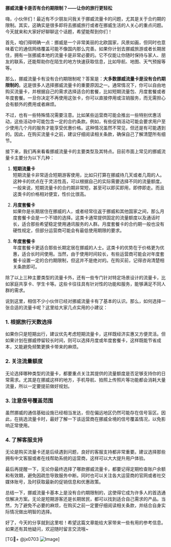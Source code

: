 **挪威流量卡是否有合约期限制？——让你的旅行更轻松**

嗨，小伙伴们！最近有不少朋友问我关于挪威流量卡的问题，尤其是关于合约期的限制。其实，这确实是很多即将去挪威旅行或者在挪威生活的人关心的重点问题。今天就来和大家好好聊聊这个话题，希望能帮到你们！

首先，咱们得明确一点：挪威是一个非常美丽的北欧国家，风景如画，但同时也意味着它的通信网络覆盖可能不像国内那么完善。如果你计划去挪威旅游或者长期居住，拥有一张挪威本地的流量卡是非常必要的。它不仅能让你随时保持与家人、朋友的联系，还能帮助你在陌生的地方快速获取信息，比如导航、地图、天气预报等等。

那么，挪威流量卡有没有合约期限制呢？答案是：**大多数挪威流量卡是没有合约期限制的**。这是很多人选择挪威流量卡的重要原因之一。通常情况下，你可以自由地购买流量卡，并根据自己的需求选择适合的套餐，比如短期流量包、月度套餐或者年度套餐。一旦你决定不再使用这张卡，你可以直接停用或注销服务，而无需担心会有额外的费用或者麻烦。

不过，也有一些特殊情况需要注意。比如某些运营商可能会推出一些特别优惠活动，这些活动中可能包含一定的合约条款。例如，有些促销活动可能会要求用户至少使用几个月的服务才能享受优惠价格。这种情况虽然不常见，但还是有可能遇到的。因此，在购买流量卡之前，建议仔细阅读相关条款，确保自己了解清楚所有细节。

接下来，我们再来看看挪威流量卡的主要类型及其特点。目前市面上常见的挪威流量卡主要分为以下几种：

1. **短期流量卡**  
   短期流量卡非常适合短期游客使用，比如只打算在挪威待几天或者几周的人。这种卡的优点在于灵活性高，可以根据自己的实际需要选择不同的流量额度。一般来说，短期流量卡的合约期非常短，甚至可以即买即用，即停即走。而且这类卡的价格相对便宜，性价比很高。

2. **月度套餐卡**  
   如果你是长期居住在挪威的人，或者经常往返于挪威和其他国家之间，那么月度套餐卡会是一个不错的选择。这类卡通常提供固定的流量额度以及通话时长，适合那些希望稳定使用通讯服务的人群。月度套餐卡的合约期一般也没有硬性规定，但部分运营商可能会有最低使用期限的要求。

3. **年度套餐卡**  
   年度套餐卡更适合那些长期定居在挪威的人士。这类卡的优势在于价格更为优惠，适合长时间使用。当然，由于使用时间较长，有些运营商可能会对年度套餐卡设置一定的合约期限制，但这并不是绝对的。在购买前，记得咨询清楚相关条款即可。

除了以上三种主要类型的流量卡外，还有一些专门针对特定场景设计的流量卡，比如家庭共享卡、学生卡等。这些卡往往具有针对性的功能和服务，能够满足不同人群的需求。

说到这里，相信不少小伙伴已经对挪威流量卡有了基本的认识。那么，如何选择一张合适的流量卡呢？这里给大家几点实用的小建议：

### 1. 根据旅行天数选择  
如果你只是短期出行，建议优先考虑短期流量卡，这样既经济实惠又方便灵活。但如果计划在挪威停留较长时间，则可以选择月度或年度套餐卡，这样既能节省成本，又能避免频繁更换卡带来的麻烦。

### 2. 关注流量额度  
无论选择哪种类型的流量卡，都要重点关注其提供的流量额度是否足够支持你的日常需求。尤其是在挪威这样的地方，手机导航、拍照上传照片等功能都会消耗大量流量，所以一定要提前做好规划。

### 3. 注意信号覆盖范围  
虽然挪威的通信基础设施已经相当发达，但在偏远地区仍然可能存在信号盲区。因此，在挑选流量卡时，最好了解一下该运营商在挪威全境的信号覆盖情况，以免影响正常使用。

### 4. 了解客服支持  
无论是购买流量卡还是后续遇到问题，良好的客服支持都非常重要。建议选择那些拥有中文客服或者在线帮助系统的运营商，这样可以大大提升用户体验。

最后再提醒一下，无论你最终选择了哪款挪威流量卡，都要记得定期检查账户余额和有效期，避免因疏忽导致服务中断。同时也可以关注各大运营商的官网或者社交媒体账号，及时获取最新的促销信息和优惠政策。

总结一下，挪威流量卡基本上是没有合约期限制的，这使得它成为许多人的首选通信解决方案。无论是短期游客还是长期居民，都可以找到适合自己需求的产品。当然，为了避免不必要的麻烦，在购买之前一定要仔细阅读相关条款，并结合自身实际情况做出明智的选择。

好了，今天的分享就到这里啦！希望这篇文章能给大家带来一些有用的参考信息。如果还有其他疑问，欢迎随时留言交流哦~

[TG💪+ @jx0703 ![Image](https://github.com/user-attachments/assets/dbca1d08-cadb-493c-b0ec-ad6f7a83f270)]